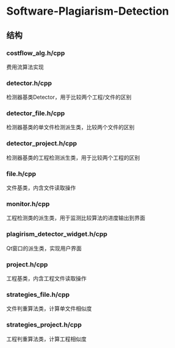 # Software-Plagiarism-Detection

## 结构

### costflow_alg.h/cpp

费用流算法实现

### detector.h/cpp

检测器基类Detector，用于比较两个工程/文件的区别

### detector_file.h/cpp

检测器基类的单文件检测派生类，比较两个文件的区别

### detector_project.h/cpp

检测器基类的工程检测派生类，用于比较两个工程的区别

### file.h/cpp

文件基类，内含文件读取操作

### monitor.h/cpp

工程检测类的派生类，用于监测比较算法的进度输出到界面

### plagirism_detector_widget.h/cpp

Qt窗口的派生类，实现用户界面

### project.h/cpp

工程基类，内含工程文件读取操作

### strategies_file.h/cpp

文件判重算法类，计算单文件相似度

### strategies_project.h/cpp

工程判重算法类，计算工程相似度
